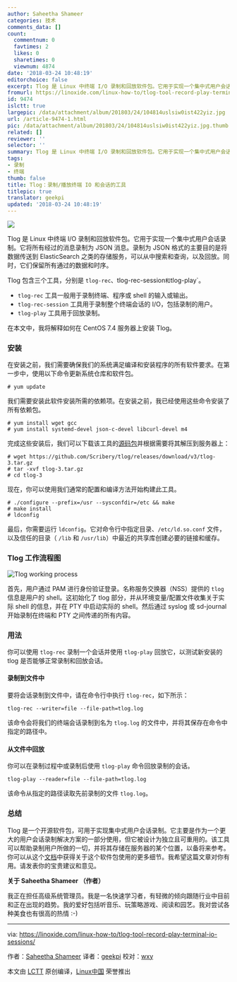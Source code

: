 ```yaml
---
author: Saheetha Shameer
categories: 技术
comments_data: []
count:
  commentnum: 0
  favtimes: 2
  likes: 0
  sharetimes: 0
  viewnum: 4874
date: '2018-03-24 10:48:19'
editorchoice: false
excerpt: Tlog 是 Linux 中终端 I/O 录制和回放软件包。它用于实现一个集中式用户会话录制。它将所有经过的消息录制为 JSON 消息。
fromurl: https://linoxide.com/linux-how-to/tlog-tool-record-play-terminal-io-sessions/
id: 9474
islctt: true
largepic: /data/attachment/album/201803/24/104814uslsiw0ist422yiz.jpg
url: /article-9474-1.html
pic: /data/attachment/album/201803/24/104814uslsiw0ist422yiz.jpg.thumb.jpg
related: []
reviewer: ''
selector: ''
summary: Tlog 是 Linux 中终端 I/O 录制和回放软件包。它用于实现一个集中式用户会话录制。它将所有经过的消息录制为 JSON 消息。
tags:
- 录制
- 终端
thumb: false
title: Tlog：录制/播放终端 IO 和会话的工具
titlepic: true
translator: geekpi
updated: '2018-03-24 10:48:19'
---
```


![](/data/attachment/album/201803/24/104814uslsiw0ist422yiz.jpg)


Tlog 是 Linux 中终端 I/O 录制和回放软件包。它用于实现一个集中式用户会话录制。它将所有经过的消息录制为 JSON 消息。录制为 JSON 格式的主要目的是将数据传送到 ElasticSearch 之类的存储服务，可以从中搜索和查询，以及回放。同时，它们保留所有通过的数据和时序。


Tlog 包含三个工具，分别是 `tlog-rec`、tlog-rec-session`和`tlog-play`。


* `tlog-rec` 工具一般用于录制终端、程序或 shell 的输入或输出。
* `tlog-rec-session` 工具用于录制整个终端会话的 I/O，包括录制的用户。
* `tlog-play` 工具用于回放录制。


在本文中，我将解释如何在 CentOS 7.4 服务器上安装 Tlog。


### 安装


在安装之前，我们需要确保我们的系统满足编译和安装程序的所有软件要求。在第一步中，使用以下命令更新系统仓库和软件包。



```
# yum update

```

我们需要安装此软件安装所需的依赖项。在安装之前，我已经使用这些命令安装了所有依赖包。



```
# yum install wget gcc
# yum install systemd-devel json-c-devel libcurl-devel m4

```

完成这些安装后，我们可以下载该工具的[源码包](https://github.com/Scribery/tlog/releases/download/v3/tlog-3.tar.gz)并根据需要将其解压到服务器上：



```
# wget https://github.com/Scribery/tlog/releases/download/v3/tlog-3.tar.gz
# tar -xvf tlog-3.tar.gz
# cd tlog-3

```

现在，你可以使用我们通常的配置和编译方法开始构建此工具。



```
# ./configure --prefix=/usr --sysconfdir=/etc && make
# make install
# ldconfig

```

最后，你需要运行 `ldconfig`。它对命令行中指定目录、`/etc/ld.so.conf` 文件，以及信任的目录（ `/lib` 和 `/usr/lib`）中最近的共享库创建必要的链接和缓存。


### Tlog 工作流程图


![Tlog working process](/data/attachment/album/201803/24/104821r0yetzytenzytwnz.png)


首先，用户通过 PAM 进行身份验证登录。名称服务交换器（NSS）提供的 `tlog` 信息是用户的 shell。这初始化了 tlog 部分，并从环境变量/配置文件收集关于实际 shell 的信息，并在 PTY 中启动实际的 shell。然后通过 syslog 或 sd-journal 开始录制在终端和 PTY 之间传递的所有内容。


### 用法


你可以使用 `tlog-rec` 录制一个会话并使用 `tlog-play` 回放它，以测试新安装的 tlog 是否能够正常录制和回放会话。


#### 录制到文件中


要将会话录制到文件中，请在命令行中执行 `tlog-rec`，如下所示：



```
tlog-rec --writer=file --file-path=tlog.log

```

该命令会将我们的终端会话录制到名为 `tlog.log` 的文件中，并将其保存在命令中指定的路径中。


#### 从文件中回放


你可以在录制过程中或录制后使用 `tlog-play` 命令回放录制的会话。



```
tlog-play --reader=file --file-path=tlog.log

```

该命令从指定的路径读取先前录制的文件 `tlog.log`。


### 总结


Tlog 是一个开源软件包，可用于实现集中式用户会话录制。它主要是作为一个更大的用户会话录制解决方案的一部分使用，但它被设计为独立且可重用的。该工具可以帮助录制用户所做的一切，并将其存储在服务器的某个位置，以备将来参考。你可以从这个[文档](https://github.com/Scribery/tlog/blob/master/README.md)中获得关于这个软件包使用的更多细节。我希望这篇文章对你有用。请发表你的宝贵建议和意见。


**关于 Saheetha Shameer （作者）**


我正在担任高级系统管理员。我是一名快速学习者，有轻微的倾向跟随行业中目前和正在出现的趋势。我的爱好包括听音乐、玩策略游戏、阅读和园艺。我对尝试各种美食也有很高的热情 :-)




---


via: <https://linoxide.com/linux-how-to/tlog-tool-record-play-terminal-io-sessions/>


作者：[Saheetha Shameer](https://linoxide.com/author/saheethas/) 译者：[geekpi](https://github.com/geekpi) 校对：[wxy](https://github.com/wxy)


本文由 [LCTT](https://github.com/LCTT/TranslateProject) 原创编译，[Linux中国](https://linux.cn/) 荣誉推出